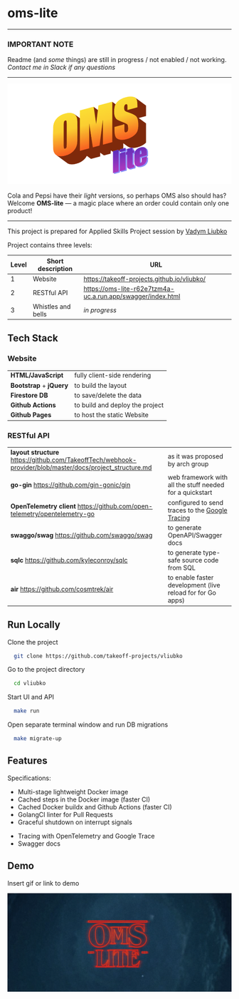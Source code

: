 
# oms-lite

---
### IMPORTANT NOTE

Readme (and _some_ things) are still in progress / not enabled / not working.  
_Contact me in Slack if any questions_

---
![OMS lite logo](public/oms-lite-logo.png?raw=true "OMS lite logo")

Cola and Pepsi have their _light_ versions, so perhaps OMS also should has?  
Welcome **OMS-lite** — a magic place where an order could contain only one product!

---

This project is prepared for Applied Skills Project session by [Vadym Liubko](http://github.com/vliubko)

Project contains three levels:

| Level | Short description  | URL                                         |
|-------|--------------------|---------------------------------------------|
| 1     | Website            | https://takeoff-projects.github.io/vliubko/ |
| 2     | RESTful API        | https://oms-lite-r62e7tzm4a-uc.a.run.app/swagger/index.html
| 3     | Whistles and bells | _in progress_ |


## Tech Stack


### Website

|                              |                                 |
|------------------------------|---------------------------------|
| **HTML/JavaScript**          | fully client-side rendering     |
| **Bootstrap**  +  **jQuery** | to build the layout             |
| **Firestore DB**             | to save/delete the data         |
| **Github Actions**           | to build and deploy the project |
| **Github Pages**             | to host the static Website      |

### RESTful API

|                                                                                                             |                                                                                                                             |
|-------------------------------------------------------------------------------------------------------------|-----------------------------------------------------------------------------------------------------------------------------|
| **layout structure**  https://github.com/TakeoffTech/webhook-provider/blob/master/docs/project_structure.md | as it was proposed by arch group                                                                                            |
| **go-gin** https://github.com/gin-gonic/gin                                                                 | web framework with all the stuff needed for a quickstart                                                                    |
| **OpenTelemetry client** https://github.com/open-telemetry/opentelemetry-go                                 | configured to send traces to the  [Google Tracing](https://console.cloud.google.com/traces/list?project=roi-takeoff-user77) |
| **swaggo/swag** https://github.com/swaggo/swag                                                              | to generate OpenAPI/Swagger docs                                                                                            |
| **sqlc** https://github.com/kyleconroy/sqlc                                                                 | to generate type-safe source code from SQL                                                                                  |
| **air** https://github.com/cosmtrek/air                                                                     | to enable faster development (live reload for for Go apps)                                                                  |

## Run Locally

Clone the project

```bash
  git clone https://github.com/takeoff-projects/vliubko
```

Go to the project directory

```bash
  cd vliubko
```

Start UI and API

```bash
  make run
```

Open separate terminal window and run DB migrations

```bash
  make migrate-up
```

## Features

Specifications:

* Multi-stage lightweight Docker image
* Cached steps in the Docker image (faster CI)
* Cached Docker buildx and Github Actions (faster CI)
* GolangCI linter for Pull Requests
* Graceful shutdown on interrupt signals
<!-- * Health checks (readiness and liveness) -->
* Tracing with OpenTelemetry and Google Trace
* Swagger docs
<!-- * Helm and Kustomize installers -->
<!-- * End-to-End testing with Kubernetes Kind and Helm -->
<!-- * CVE scanning with trivy -->
## Demo

Insert gif or link to demo

![OMS lite logo](public/oms-lite-str.png?raw=true "OMS lite logo")
